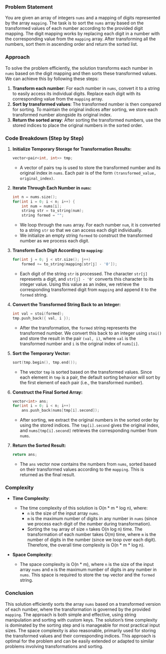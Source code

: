 ### Problem Statement
You are given an array of integers `nums` and a mapping of digits represented by the array `mapping`. The task is to sort the `nums` array based on the transformed values of each number according to the provided digit mapping. The digit mapping works by replacing each digit in a number with the corresponding value from the `mapping` array. After transforming all the numbers, sort them in ascending order and return the sorted list.

### Approach
To solve the problem efficiently, the solution transforms each number in `nums` based on the digit mapping and then sorts these transformed values. We can achieve this by following these steps:

1. **Transform each number**: For each number in `nums`, convert it to a string to easily access its individual digits. Replace each digit with its corresponding value from the `mapping` array.
2. **Sort by transformed values**: The transformed number is then compared for sorting. To maintain the original indices after sorting, we store each transformed number alongside its original index.
3. **Return the sorted array**: After sorting the transformed numbers, use the stored indices to place the original numbers in the sorted order.

### Code Breakdown (Step by Step)
1. **Initialize Temporary Storage for Transformation Results:**
   ```cpp
   vector<pair<int, int>> tmp;
   ```
   - A vector of pairs `tmp` is used to store the transformed number and its original index in `nums`. Each pair is of the form `(transformed_value, original_index)`.

2. **Iterate Through Each Number in `nums`:**
   ```cpp
   int n = nums.size();
   for(int i = 0; i < n; i++) {
       int num = nums[i];
       string str = to_string(num);
       string formed = "";
   ```
   - We loop through the `nums` array. For each number `num`, it is converted to a string `str` so that we can access each digit individually.
   - We initialize an empty string `formed` to construct the transformed number as we process each digit.

3. **Transform Each Digit According to `mapping`:**
   ```cpp
   for(int j = 0; j < str.size(); j++)
       formed += to_string(mapping[str[j] - '0']);
   ```
   - Each digit of the string `str` is processed. The character `str[j]` represents a digit, and `str[j] - '0'` converts this character to its integer value. Using this value as an index, we retrieve the corresponding transformed digit from `mapping` and append it to the `formed` string.

4. **Convert the Transformed String Back to an Integer:**
   ```cpp
   int val = stoi(formed);
   tmp.push_back({ val, i });
   ```
   - After the transformation, the `formed` string represents the transformed number. We convert this back to an integer using `stoi()` and store the result in the pair `(val, i)`, where `val` is the transformed number and `i` is the original index of `nums[i]`.

5. **Sort the Temporary Vector:**
   ```cpp
   sort(tmp.begin(), tmp.end());
   ```
   - The vector `tmp` is sorted based on the transformed values. Since each element in `tmp` is a pair, the default sorting behavior will sort by the first element of each pair (i.e., the transformed number).

6. **Construct the Final Sorted Array:**
   ```cpp
   vector<int> ans;
   for(int i = 0; i < n; i++)
       ans.push_back(nums[tmp[i].second]);
   ```
   - After sorting, we extract the original numbers in the sorted order by using the stored indices. The `tmp[i].second` gives the original index, and `nums[tmp[i].second]` retrieves the corresponding number from `nums`.

7. **Return the Sorted Result:**
   ```cpp
   return ans;
   ```
   - The `ans` vector now contains the numbers from `nums`, sorted based on their transformed values according to the `mapping`. This is returned as the final result.

### Complexity
- **Time Complexity**: 
  - The time complexity of this solution is O(n * m * log n), where:
    - `n` is the size of the input array `nums`.
    - `m` is the maximum number of digits in any number in `nums` (since we process each digit of the number during transformation).
    - Sorting the `tmp` array of size `n` takes O(n log n) time. The transformation of each number takes O(m) time, where `m` is the number of digits in the number (since we loop over each digit). Therefore, the overall time complexity is O(n * m * log n).
  
- **Space Complexity**: 
  - The space complexity is O(n * m), where `n` is the size of the input array `nums` and `m` is the maximum number of digits in any number in `nums`. This space is required to store the `tmp` vector and the `formed` string.

### Conclusion
This solution efficiently sorts the array `nums` based on a transformed version of each number, where the transformation is governed by the provided `mapping`. The approach is both simple and effective, using string manipulation and sorting with custom keys. The solution’s time complexity is dominated by the sorting step and is manageable for most practical input sizes. The space complexity is also reasonable, primarily used for storing the transformed values and their corresponding indices. This approach is optimal for the problem and can be easily extended or adapted to similar problems involving transformations and sorting.